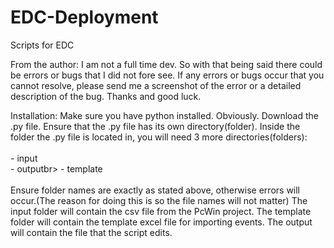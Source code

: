 # EDC-Deployment
Scripts for EDC

From the author:
  I am not a full time dev. So with that being said there could be errors or bugs that I did not fore see. If any errors or bugs occur that you cannot resolve, please    send me a screenshot of the error or a detailed description of the bug. Thanks and good luck.

Installation:
  Make sure you have python installed. Obviously.
  Download the .py file.
  Ensure that the .py file has its own directory(folder).
  Inside the folder the .py file is located in, you will need 3 more directories(folders):<br>
  <br>
    - input<br>
    - outputbr>
    - template<br>
  <br>
  Ensure folder names are exactly as stated above, otherwise errors will occur.(The reason for doing this is so the file names will not matter)
  The input folder will contain the csv file from the PcWin project.
  The template folder will contain the template excel file for importing events.
  The output will contain the file that the script edits.
  
 
  
